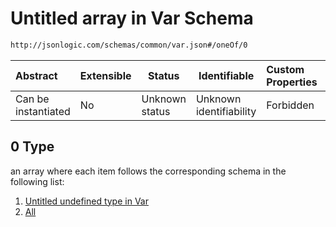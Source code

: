# Untitled array in Var Schema

```txt
http://jsonlogic.com/schemas/common/var.json#/oneOf/0
```




| Abstract            | Extensible | Status         | Identifiable            | Custom Properties | Additional Properties | Access Restrictions | Defined In                                           |
| :------------------ | ---------- | -------------- | ----------------------- | :---------------- | --------------------- | ------------------- | ---------------------------------------------------- |
| Can be instantiated | No         | Unknown status | Unknown identifiability | Forbidden         | Allowed               | none                | [var.json\*](common/var.json "open original schema") |

## 0 Type

an array where each item follows the corresponding schema in the following list:

1.  [Untitled undefined type in Var](var-oneof-0-items-0.md "check type definition")
2.  [All](var-oneof-0-items-all.md "check type definition")
